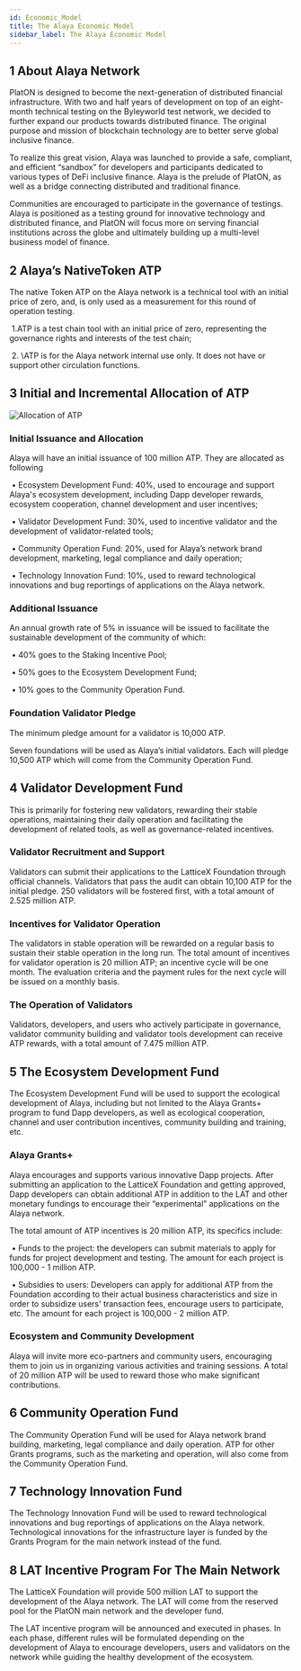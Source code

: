 ```yaml
---
id: Economic_Model
title: The Alaya Economic Model
sidebar_label: The Alaya Economic Model
---
```


## 1 About Alaya Network

PlatON is designed to become the next-generation of distributed financial infrastructure. With two and half years of development on top of an eight-month technical testing on the Byleyworld test network, we decided to further expand our products towards distributed finance. The original purpose and mission of blockchain technology are to better serve global inclusive finance.

To realize this great vision, Alaya was launched to provide a safe, compliant, and efficient “sandbox” for developers and participants dedicated to various types of DeFi inclusive finance. Alaya is the prelude of PlatON, as well as a bridge connecting distributed and traditional finance.

Communities are encouraged to participate in the governance of testings. Alaya is positioned as a testing ground for innovative technology and distributed finance, and PlatON will focus more on serving financial institutions across the globe and ultimately building up a multi-level business model of finance.

## 2 Alaya’s NativeToken ATP

The native Token ATP on the Alaya network is a technical tool with an initial price of zero, and, is only used as a measurement for this round of operation testing.

​	1.ATP is a test chain tool with an initial price of zero, representing the governance rights and interests of the test chain;

​	2. \ATP is for the Alaya network internal use only. It does not have or support other circulation functions.

## 3 Initial and Incremental Allocation of ATP

<img src="/alaya-devdocs/img/en/Alaya_economic_model.assets/allocation_of_atp.png" alt="Allocation of ATP"/> 

### Initial Issuance and Allocation

Alaya will have an initial issuance of 100 million ATP. They are allocated as following

​	• Ecosystem Development Fund: 40%, used to encourage and support Alaya's ecosystem development, including Dapp developer rewards, ecosystem cooperation, channel development and user incentives;

​	• Validator Development Fund: 30%, used to incentive validator and the development of validator-related tools;

​	• Community Operation Fund: 20%, used for Alaya’s network brand development, marketing, legal compliance and daily operation;

​	• Technology Innovation Fund: 10%, used to reward technological innovations and bug reportings of applications on the Alaya network.

### Additional Issuance

An annual growth rate of 5% in issuance will be issued to facilitate the sustainable development of the community of which:

​	• 40% goes to the Staking Incentive Pool;

​	• 50% goes to the Ecosystem Development Fund;

​	• 10% goes to the Community Operation Fund.

### Foundation Validator Pledge

The minimum pledge amount for a validator is 10,000 ATP.

Seven foundations will be used as Alaya’s initial validators. Each will pledge 10,500 ATP which will come from the Community Operation Fund.

## 4 Validator Development Fund

This is primarily for fostering new validators, rewarding their stable operations, maintaining their daily operation and facilitating the development of related tools, as well as governance-related incentives.

### Validator Recruitment and Support

Validators can submit their applications to the LatticeX Foundation through official channels. Validators that pass the audit can obtain 10,100 ATP for the initial pledge. 250 validators will be fostered first, with a total amount of 2.525 million ATP.

### Incentives for Validator Operation

The validators in stable operation will be rewarded on a regular basis to sustain their stable operation in the long run. The total amount of incentives for validator operation is 20 million ATP; an incentive cycle will be one month. The evaluation criteria and the payment rules for the next cycle will be issued on a monthly basis.

### The Operation of Validators

Validators, developers, and users who actively participate in governance, validator community building and validator tools development can receive ATP rewards, with a total amount of 7.475 million ATP.

## 5 The Ecosystem Development Fund

The Ecosystem Development Fund will be used to support the ecological development of Alaya, including but not limited to the Alaya Grants+ program to fund Dapp developers, as well as ecological cooperation, channel and user contribution incentives, community building and training, etc.

### Alaya Grants+

Alaya encourages and supports various innovative Dapp projects. After submitting an application to the LatticeX Foundation and getting approved, Dapp developers can obtain additional ATP in addition to the LAT and other monetary fundings to encourage their “experimental” applications on the Alaya network.

The total amount of ATP incentives is 20 million ATP, its specifics include:

​	• Funds to the project: the developers can submit materials to apply for funds for project development and testing. The amount for each project is 100,000 - 1 million ATP.

​	• Subsidies to users: Developers can apply for additional ATP from the Foundation according to their actual business characteristics and size in order to subsidize users' transaction fees, encourage users to participate, etc. The amount for each project is 100,000 - 2 million ATP.

### Ecosystem and Community Development

Alaya will invite more eco-partners and community users, encouraging them to join us in organizing various activities and training sessions. A total of 20 million ATP will be used to reward those who make significant contributions.

## 6 Community Operation Fund

The Community Operation Fund will be used for Alaya network brand building, marketing, legal compliance and daily operation. ATP for other Grants programs, such as the marketing and operation, will also come from the Community Operation Fund.

## 7 Technology Innovation Fund

The Technology Innovation Fund will be used to reward technological innovations and bug reportings of applications on the Alaya network. Technological innovations for the infrastructure layer is funded by the Grants Program for the main network instead of the fund.

## 8 LAT Incentive Program For The Main Network

The LatticeX Foundation will provide 500 million LAT to support the development of the Alaya network. The LAT will come from the reserved pool for the PlatON main network and the developer fund.

The LAT incentive program will be announced and executed in phases. In each phase, different rules will be formulated depending on the development of Alaya to encourage developers, users and validators on the network while guiding the healthy development of the ecosystem.


